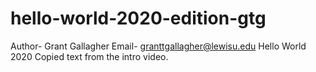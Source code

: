 # hello-world-2020-edition-gtg
Author- Grant Gallagher
Email- granttgallagher@lewisu.edu
Hello World 2020
Copied text from the intro video.
